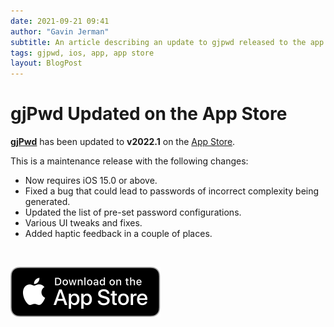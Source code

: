```yaml
---
date: 2021-09-21 09:41
author: "Gavin Jerman"
subtitle: An article describing an update to gjpwd released to the app store.
tags: gjpwd, ios, app, app store
layout: BlogPost
---
```


# gjPwd Updated on the App Store

[**gjPwd**](/projects/gjPwd) has been updated to **v2022.1** on the [App Store](https://apps.apple.com/gb/app/gjpwd/id1532589670?platform=iphone).

This is a maintenance release with the following changes:
- Now requires iOS 15.0 or above.
- Fixed a bug that could lead to passwords of incorrect complexity being generated.
- Updated the list of pre-set password configurations.
- Various UI tweaks and fixes.
- Added haptic feedback in a couple of places.
<br>

[![download](/images/Download_on_the_App_Store_Badge_US-UK_RGB_blk_092917.svg)](https://apps.apple.com/gb/app/gjpwd/id1532589670?platform=iphone)

